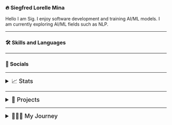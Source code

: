 ### 🔥 Siegfred Lorelle Mina
Hello I am Sig. I enjoy software development and training AI/ML models. I am currently exploring AI/ML fields such as NLP.

---

### 🛠️ Skills and Languages


---

### 🔗 Socials

---

<details>
<summary style='font-size: 1.3em; font-weight: 500;'>📈 Stats</summary>

</details>

---

<details>
<summary style='font-size: 1.3em; font-weight: 500;'>📂 Projects</summary>

</details>

---

<details>
<summary style='font-size: 1.3em; font-weight: 500;'>👨🏻‍💻 My Journey</summary>

</details>


<!-- 
TODOS:
- Add infos on skills
- Add infos on stats
- Add infos on socials
- Add infos on projects
- Add infos on my journey
- Toggle dropdown for stats, projects & journey
- Add top commits badge
 -->
<!--
**SiegfredLorelle/SiegfredLorelle** is a ✨ _special_ ✨ repository because its `README.md` (this file) appears on your GitHub profile.

Here are some ideas to get you started:

- 🔭 I’m currently working on ...
- 🌱 I’m currently learning ...
- 👯 I’m looking to collaborate on ...
- 🤔 I’m looking for help with ...
- 💬 Ask me about ...
- 📫 How to reach me: ...
- 😄 Pronouns: ...
- ⚡ Fun fact: ...
-->
